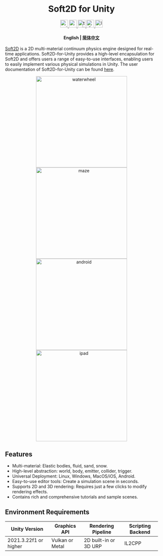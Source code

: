 
<h1 align="center">Soft2D for Unity</h1>

<div align="center">
  <a href="https://assetstore.unity.com/packages/slug/256549">
    <img src="http://img.shields.io/badge/-Unity%20Asset%20Store-feefff?style=for-the-badge&logo=unity&logoColor=000" height="25px" alt="unity logo" />
  </a>
  <a href="https://www.youtube.com/channel/UCUweEINecpOaM8HAKLvfBJA">
    <img src="https://img.shields.io/static/v1?message=Youtube&logo=youtube&label=&color=FF0000&logoColor=white&labelColor=&style=for-the-badge" height="25px" alt="youtube logo"  />
  </a>
  <a href=" https://twitter.com/soft2d_official">
    <img src="https://img.shields.io/static/v1?message=Twitter&logo=twitter&label=&color=1DA1F2&logoColor=white&labelColor=&style=for-the-badge" height="25px" alt="twitter logo"  />
  </a>
  <a href="https://discord.gg/JZwFWsuqKV">
    <img src="https://img.shields.io/static/v1?message=Discord&logo=discord&label=&color=5865F2&logoColor=white&labelColor=&style=for-the-badge" height="25px" alt="discord logo"  />
  </a>
  <a href="https://www.soft2d.tech/">
    <img src="https://img.shields.io/static/v1?message=Official%20Website&label=&color=FFC93C&style=for-the-badge" height="25px" alt="logo" />
  </a>
</div>

<h4 align="center">
    <p>
        <b>English</b> |
        <a href="https://github.com/taichi-dev/soft2d-for-unity/blob/main/README_CN.md">简体中文</a> 
    </p>
</h4>

[Soft2D](https://www.soft2d.tech/) is a 2D multi-material continuum physics engine designed for real-time applications. Soft2D-for-Unity provides a high-level encapsulation for Soft2D and offers users a range of easy-to-use interfaces, enabling users to easily implement various physical simulations in Unity. The user documentation of Soft2D-for-Unity can be found [here](./Docs/English/Documentation.md).

<div align="center">
<img src="images/waterwheel.gif" alt="waterwheel" width="300px"> <img src="images/maze.gif" alt="maze" width="300px">
</div>
<div align="center">
<img src="images/android.gif" alt="android" width="300px"> <img src="images/ipad.gif" alt="ipad" width="300px">
</div>


## Features
- Multi-material: Elastic bodies, fluid, sand, snow.
- High-level abstraction: world, body, emitter, collider, trigger.
- Universal Deployment: Linux, Windows, MacOS/iOS, Android.
- Easy-to-use editor tools: Create a simulation scene in seconds.
- Supports 2D and 3D rendering: Requires just a few clicks to modify rendering effects.
- Contains rich and comprehensive tutorials and sample scenes.

## Environment Requirements

|     Unity Version    |Graphics API    | Rendering Pipeline   | Scripting Backend |
|----------------------|----------------|----------------------|-------------------|
|2021.3.22f1 or higher |Vulkan or Metal |2D built-in or 3D URP |IL2CPP             |
